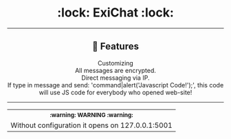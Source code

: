 <h1 align="center">:lock: ExiChat :lock:</h1>

<hr>

<h2 align="center">🚀 Features</h2>
<ul align="center" style="list-style-type: none; padding: 0;">
   <li>Customizing</li>
   <li>All messages are encrypted.</li>
   <li>Direct messaging via IP.</li>
   <li>If type in message and send: 'command|alert('Javascript Code!');', this code will use JS code for everybody who opened web-site!</li>
</ul>

<hr>

<table align="center">
   <tr>
      <th align="center">
         <sup>:warning: WARNING :warning:</sup>
      </th>
   </tr>
   <tr>
      <td align="center">
        Without configuration it opens on 127.0.0.1:5001
      </td>
   </tr>
</table>

